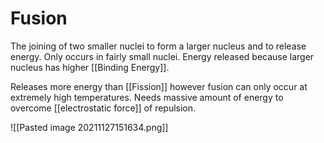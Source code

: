 # Fusion
The joining of two smaller nuclei to form a larger nucleus and to release energy. Only occurs in fairly small nuclei. Energy released because larger nucleus has higher [[Binding Energy]]. 

Releases more energy than [[Fission]] however fusion can only occur at extremely high temperatures.
Needs massive amount of energy to overcome [[electrostatic force]] of repulsion.

![[Pasted image 20211127151634.png]]